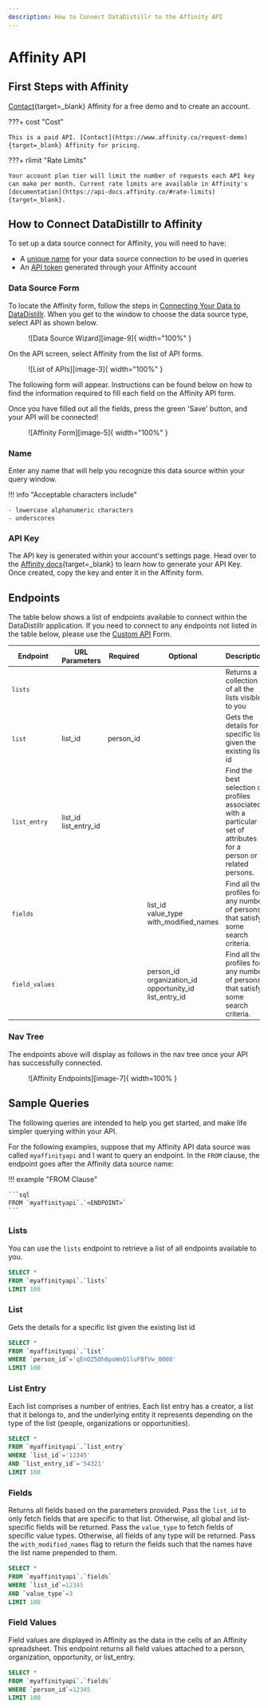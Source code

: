```yaml
---
description: How to Connect DataDistillr to the Affinity API
---
```


# Affinity API

## First Steps with Affinity

[Contact](https://www.affinity.co/request-demo){target=_blank} Affinity for a free demo and to create an account.


???+ cost "Cost"

    This is a paid API. [Contact](https://www.affinity.co/request-demo){target=_blank} Affinity for pricing.

???+ rlimit "Rate Limits"

    Your account plan tier will limit the number of requests each API key can make per month. Current rate limits are available in Affinity's [documentation](https://api-docs.affinity.co/#rate-limits){target=_blank}.

## How to Connect DataDistillr to Affinity
To set up a data source connect for Affinity, you will need to have:

- A [unique name](#name) for your data source connection to be used in queries
- An [API token](#api-key) generated through your Affinity account


### Data Source Form
To locate the Affinity form, follow the steps in [Connecting Your Data to DataDistillr](../../). When you get to the window to choose the data source type, select API as shown below.

<figure markdown>
  ![Data Source Wizard][image-9]{ width="100%" }
</figure>

On the API screen, select Affinity from the list of API forms.

<figure markdown>
  ![List of APIs][image-3]{ width="100%" }
</figure>

The following form will appear. Instructions can be found below on how to find the information required to fill each field on the Affinity API form.

Once you have filled out all the fields, press the green 'Save' button, and your API will be connected!


<figure markdown>
  ![Affinity Form][image-5]{ width="100%" }
</figure>


### Name
Enter any name that will help you recognize this data source within your query window.

!!! info "Acceptable characters include"

    - lowercase alphanumeric characters
    - underscores


### API Key
The API key is generated within your account's settings page. Head over to the [Affinity docs](https://support.affinity.co/hc/en-us/articles/360032633992-How-to-obtain-your-API-Key){target=_blank} to learn how to generate your API Key. Once created, copy the key and enter it in the Affinity form.

## Endpoints
The table below shows a list of endpoints available to connect within the DataDistillr application. If you need to connect to any endpoints not listed in the table below, please use the [Custom API](../../connecting-to-apis-and-external-data/custom-apis) Form.

| Endpoint       | URL Parameters           | Required  | Optional                                                        | Description                                                                                                         |
|----------------|--------------------------|-----------|-----------------------------------------------------------------|---------------------------------------------------------------------------------------------------------------------|
| `lists`        |                          |           |                                                                 | Returns a collection of all the lists visible to you                                                                |
| `list`         | list_id                  | person_id |                                                                 | Gets the details for a specific list given the existing list id                                                     |
| `list_entry`   | list_id<br>list_entry_id |           |                                                                 | Find the best selection of profiles associated with a particular set of attributes for a person or related persons. |
| `fields`       |                          |           | list_id<br>value_type<br>with_modified_names                    | Find all the profiles for any number of persons that satisfy some search criteria.                                  |
| `field_values` |                          |           | person_id<br>organization_id<br>opportunity_id<br>list_entry_id | Find all the profiles for any number of persons that satisfy some search criteria.                                  |


### Nav Tree
The endpoints above will display as follows in the nav tree once your API has successfully connected.

<figure markdown>
  ![Affinity Endpoints][image-7]{ width=100% }
</figure>


## Sample Queries
The following queries are intended to help you get started, and make life simpler querying within your API.

For the following examples, suppose that my Affinity API data source was called `myaffinityapi` and I want to query an endpoint. In the `FROM` clause, the endpoint goes after the Affinity data source name:

!!! example "FROM Clause"

    ```sql
    FROM `myaffinityapi`.`<ENDPOINT>`
    ```

### Lists
 
You can use the `lists` endpoint to retrieve a list of all endpoints available to you.

```sql
SELECT *
FROM `myaffinityapi`.`lists`
LIMIT 100
```

### List

Gets the details for a specific list given the existing list id

```sql
SELECT *
FROM `myaffinityapi`.`list`
WHERE `person_id`='qEnOZ5Oh0poWnQ1luFBfVw_0000'
LIMIT 100
```

### List Entry

Each list comprises a number of entries. Each list entry has a creator, a list that it belongs to, and the underlying entity it represents depending on the type of the list (people, organizations or opportunities).

```sql
SELECT *
FROM `myaffinityapi`.`list_entry`
WHERE `list_id`='12345'
AND `list_entry_id`='54321'
LIMIT 100
```

### Fields

Returns all fields based on the parameters provided. Pass the `list_id` to only fetch fields that are specific to that list. Otherwise, all global and list-specific fields will be returned. Pass the `value_type` to fetch fields of specific value types. Otherwise, all fields of any type will be returned. Pass the `with_modified_names` flag to return the fields such that the names have the list name prepended to them.

```sql
SELECT *
FROM `myaffinityapi`.`fields`
WHERE `list_id`=12345
AND `value_type`=3
LIMIT 100
```

### Field Values

Field values are displayed in Affinity as the data in the cells of an Affinity spreadsheet. This endpoint returns all field values attached to a person, organization, opportunity, or list_entry.

```sql
SELECT *
FROM `myaffinityapi`.`fields`
WHERE `person_id`=12345
LIMIT 100
```


[image-3]: ../../img/api/affinity/affinity-select-api.jpeg
[image-5]: ../../img/api/affinity/affinity-form.png
[image-7]: ../../img/api/affinity/affinity-endpoints.png
[image-9]: ../../img/api/data-source-wizard-api-light.png